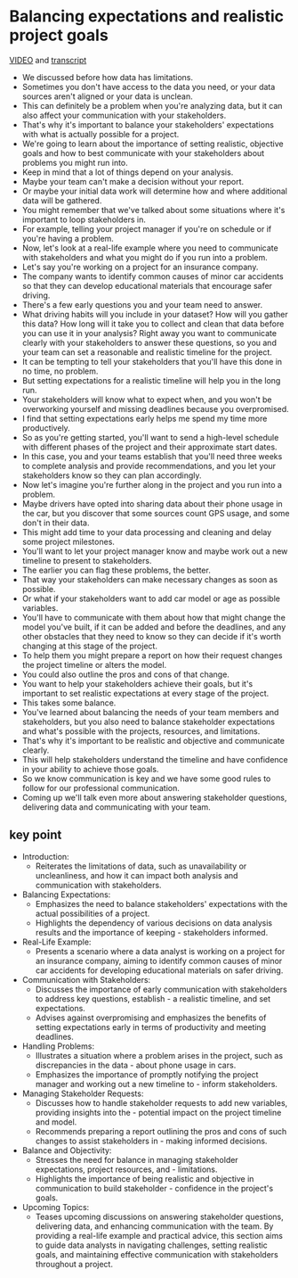 # Balancing expectations and realistic project goals

[VIDEO](./resources/4_VIDEO_Balancing-expectations-n-realistic-project-goals.mp4) and [transcript](./resources/4_VIDEO_Balancing-expectations-n-realistic-project-goals.txt)

- We discussed before how data has limitations.
- Sometimes you don't have access to the data you need, or your data sources aren't aligned or your data is unclean.
- This can definitely be a problem when you're analyzing data, but it can also affect your communication with your stakeholders.
- That's why it's important to balance your stakeholders' expectations with what is actually possible for a project.
- We're going to learn about the importance of setting realistic, objective goals and how to best communicate with your stakeholders about problems you might run into.
- Keep in mind that a lot of things depend on your analysis.
- Maybe your team can't make a decision without your report.
- Or maybe your initial data work will determine how and where additional data will be gathered.
- You might remember that we've talked about some situations where it's important to loop stakeholders in.
- For example, telling your project manager if you're on schedule or if you're having a problem.
- Now, let's look at a real-life example where you need to communicate with stakeholders and what you might do if you run into a problem.
- Let's say you're working on a project for an insurance company.
- The company wants to identify common causes of minor car accidents so that they can develop educational materials that encourage safer driving.
- There's a few early questions you and your team need to answer.
- What driving habits will you include in your dataset? How will you gather this data? How long will it take you to collect and clean that data before you can use it in your analysis? Right away you want to communicate clearly with your stakeholders to answer these questions, so you and your team can set a reasonable and realistic timeline for the project.
- It can be tempting to tell your stakeholders that you'll have this done in no time, no problem.
- But setting expectations for a realistic timeline will help you in the long run.
- Your stakeholders will know what to expect when, and you won't be overworking yourself and missing deadlines because you overpromised.
- I find that setting expectations early helps me spend my time more productively.
- So as you're getting started, you'll want to send a high-level schedule with different phases of the project and their approximate start dates.
- In this case, you and your teams establish that you'll need three weeks to complete analysis and provide recommendations, and you let your stakeholders know so they can plan accordingly.
- Now let's imagine you're further along in the project and you run into a problem.
- Maybe drivers have opted into sharing data about their phone usage in the car, but you discover that some sources count GPS usage, and some don't in their data.
- This might add time to your data processing and cleaning and delay some project milestones.
- You'll want to let your project manager know and maybe work out a new timeline to present to stakeholders.
- The earlier you can flag these problems, the better.
- That way your stakeholders can make necessary changes as soon as possible.
- Or what if your stakeholders want to add car model or age as possible variables.
- You'll have to communicate with them about how that might change the model you've built, if it can be added and before the deadlines, and any other obstacles that they need to know so they can decide if it's worth changing at this stage of the project.
- To help them you might prepare a report on how their request changes the project timeline or alters the model.
- You could also outline the pros and cons of that change.
- You want to help your stakeholders achieve their goals, but it's important to set realistic expectations at every stage of the project.
- This takes some balance.
- You've learned about balancing the needs of your team members and stakeholders, but you also need to balance stakeholder expectations and what's possible with the projects, resources, and limitations.
- That's why it's important to be realistic and objective and communicate clearly.
- This will help stakeholders understand the timeline and have confidence in your ability to achieve those goals.
- So we know communication is key and we have some good rules to follow for our professional communication.
- Coming up we'll talk even more about answering stakeholder questions, delivering data and communicating with your team.

## key point

- Introduction:
  - Reiterates the limitations of data, such as unavailability or uncleanliness, and how it can impact both analysis and communication with stakeholders.
- Balancing Expectations:
  - Emphasizes the need to balance stakeholders' expectations with the actual possibilities of a project.
  - Highlights the dependency of various decisions on data analysis results and the importance of keeping - stakeholders informed.
- Real-Life Example:
  - Presents a scenario where a data analyst is working on a project for an insurance company, aiming to identify common causes of minor car accidents for developing educational materials on safer driving.
- Communication with Stakeholders:
  - Discusses the importance of early communication with stakeholders to address key questions, establish - a realistic timeline, and set expectations.
  - Advises against overpromising and emphasizes the benefits of setting expectations early in terms of productivity and meeting deadlines.
- Handling Problems:
  - Illustrates a situation where a problem arises in the project, such as discrepancies in the data - about phone usage in cars.
  - Emphasizes the importance of promptly notifying the project manager and working out a new timeline to - inform stakeholders.
- Managing Stakeholder Requests:
  - Discusses how to handle stakeholder requests to add new variables, providing insights into the - potential impact on the project timeline and model.
  - Recommends preparing a report outlining the pros and cons of such changes to assist stakeholders in - making informed decisions.
- Balance and Objectivity:
  - Stresses the need for balance in managing stakeholder expectations, project resources, and - limitations.
  - Highlights the importance of being realistic and objective in communication to build stakeholder - confidence in the project's goals.
- Upcoming Topics:
  - Teases upcoming discussions on answering stakeholder questions, delivering data, and enhancing communication with the team.
By providing a real-life example and practical advice, this section aims to guide data analysts in navigating challenges, setting realistic goals, and maintaining effective communication with stakeholders throughout a project.
